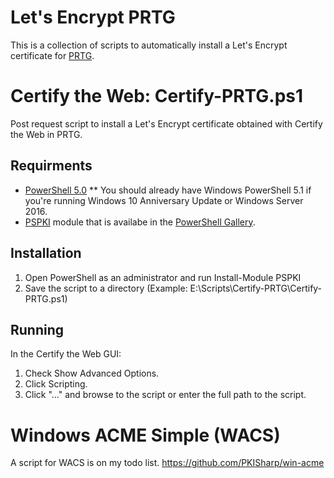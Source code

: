 # Let's Encrypt PRTG
This is a collection of scripts to automatically install a Let's Encrypt certificate for [PRTG](https://www.paessler.com/prtg).

# Certify the Web: Certify-PRTG.ps1
Post request script to install a Let's Encrypt certificate obtained with Certify the Web in PRTG. 

## Requirments
* [PowerShell 5.0](https://docs.microsoft.com/en-us/skypeforbusiness/set-up-your-computer-for-windows-powershell/download-and-install-windows-powershell-5-1)
** You should already have Windows PowerShell 5.1 if you're running Windows 10 Anniversary Update or Windows Server 2016.
* [PSPKI](https://www.pkisolutions.com/tools/pspki) module that is availabe in the [PowerShell Gallery](https://www.powershellgallery.com/packages/PSPKI/3.4.2.0). 

## Installation
1. Open PowerShell as an administrator and run Install-Module PSPKI
2. Save the script to a directory (Example: E:\Scripts\Certify-PRTG\Certify-PRTG.ps1)

## Running
In the Certify the Web GUI:
1. Check Show Advanced Options.
2. Click Scripting. 
3. Click "..." and browse to the script or enter the full path to the script. 

# Windows ACME Simple (WACS)
A script for WACS is on my todo list. 
https://github.com/PKISharp/win-acme

